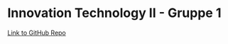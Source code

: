 # Innovation Technology II - Gruppe 1

[Link to GitHub Repo](https://github.com/ZarTrox/InnoTech2)

